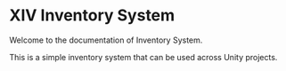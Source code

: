 # XIV Inventory System

Welcome to the documentation of Inventory System.

This is a simple inventory system that can be used across Unity projects.